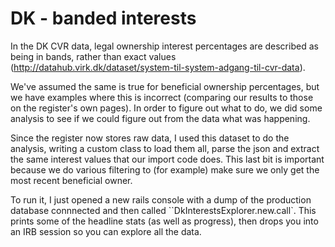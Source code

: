 # DK - banded interests

In the DK CVR data, legal ownership interest percentages are described as being
in bands, rather than exact values (http://datahub.virk.dk/dataset/system-til-system-adgang-til-cvr-data).

We've assumed the same is true for beneficial ownership percentages, but we have
examples where this is incorrect (comparing our results to those on the
register's own pages). In order to figure out what to do, we did some analysis to
see if we could figure out from the data what was happening.

Since the register now stores raw data, I used this dataset to do the analysis,
writing a custom class to load them all, parse the json and extract the same
interest values that our import code does. This last bit is important because we
do various filtering to (for example) make sure we only get the most recent
beneficial owner.

To run it, I just opened a new rails console with a dump of the production
database connnected and then called ``DkInterestsExplorer.new.call`. This prints
some of the headline stats (as well as progress), then drops you into an IRB
session so you can explore all the data.
